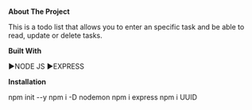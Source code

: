 
**About The Project**

This is a todo list that allows you to enter an specific task and be able to  read, update or delete tasks. 

**Built With**

►NODE JS
►EXPRESS

**Installation**

npm init --y
npm  i -D nodemon
npm i express
npm i UUID





